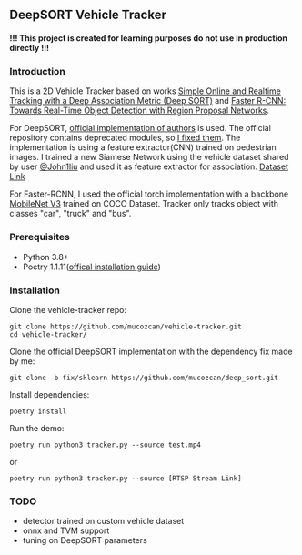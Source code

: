 ## DeepSORT Vehicle Tracker 
#### !!! This project is created for learning purposes do not use in production directly !!!
### Introduction
This is a 2D Vehicle Tracker based on works [Simple Online and Realtime Tracking with a Deep Association Metric (Deep SORT)](https://arxiv.org/abs/1703.07402) and [Faster R-CNN: Towards Real-Time Object Detection with Region Proposal Networks](https://arxiv.org/abs/1506.01497). 

For DeepSORT, [official implementation of authors](https://github.com/nwojke/deep_sort) is used. The official repository contains deprecated modules, so [I fixed them](https://github.com/mucozcan/deep_sort/tree/fix/sklearn). The implementation is using a feature extractor(CNN) trained on pedestrian images. I trained a new Siamese Network using the vehicle dataset shared by user [@John1liu](https://github.com/John1liu) and used it as feature extractor for association.
[Dataset Link](https://drive.google.com/file/d/1lushuv4QMTmfFwURU1Ug6mezkzQAMi0S/view)

For Faster-RCNN, I used the official torch implementation with a backbone [MobileNet V3](https://arxiv.org/abs/1905.02244) trained on COCO Dataset. Tracker only tracks object with classes "car", "truck" and "bus".
### Prerequisites
* Python 3.8+
* Poetry 1.1.11([offical installation guide](https://python-poetry.org/docs/#installation))

### Installation
Clone the vehicle-tracker repo:
``` 
git clone https://github.com/mucozcan/vehicle-tracker.git
cd vehicle-tracker/
```
Clone the official DeepSORT implementation with the dependency fix made by me:
```
git clone -b fix/sklearn https://github.com/mucozcan/deep_sort.git
```
Install dependencies:
```
poetry install
```
Run the demo:
```
poetry run python3 tracker.py --source test.mp4
```
or
```
poetry run python3 tracker.py --source [RTSP Stream Link]
```

### TODO
 * detector trained on custom vehicle dataset
 * onnx and TVM support
 * tuning on DeepSORT parameters
